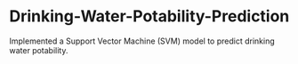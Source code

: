 # Drinking-Water-Potability-Prediction
Implemented a Support Vector Machine (SVM) model to predict drinking water potability.
